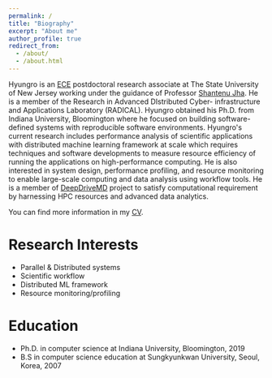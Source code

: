```yaml
---
permalink: /
title: "Biography"
excerpt: "About me"
author_profile: true
redirect_from: 
  - /about/
  - /about.html
---
```


Hyungro is an [ECE](https://www.ece.rutgers.edu/) postdoctoral research associate at The State University of New Jersey working under the guidance of Professor [Shantenu Jha](https://www.ece.rutgers.edu/shantenu-jha). He is a member of the Research in Advanced DIstributed Cyber- infrastructure and Applications Laboratory (RADICAL). Hyungro obtained his Ph.D. from Indiana University, Bloomington where he focused on building software-defined systems with reproducible software environments. Hyungro's current research includes performance analysis of scientific applications with distributed machine learning framework at scale which requires techniques and software developments to measure resource efficiency of running the applications on high-performance computing. He is also interested in system design, performance profiling, and resource monitoring to enable large-scale computing and data analysis using workflow tools. He is a member of [DeepDriveMD](http://deepdrivemd.github.io/) project to satisfy computational requirement by harnessing HPC resources and advanced data analytics.

You can find more information in my [CV](https://lee212.github.io/files/cv.pdf).

Research Interests
===================

- Parallel & Distributed systems
- Scientific workflow
- Distributed ML framework
- Resource monitoring/profiling

Education
==========

- Ph.D. in computer science at Indiana University, Bloomington, 2019
- B.S in computer science education at Sungkyunkwan University, Seoul, Korea, 2007

